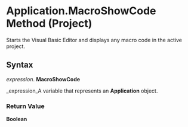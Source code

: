
# Application.MacroShowCode Method (Project)

Starts the Visual Basic Editor and displays any macro code in the active project.


## Syntax

 _expression_. **MacroShowCode**

 _expression_A variable that represents an  **Application** object.


### Return Value

 **Boolean**

